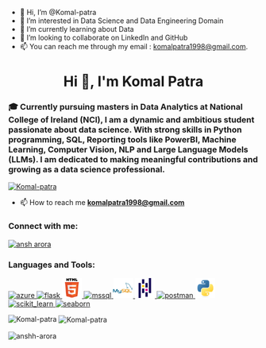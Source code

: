 - 👋 Hi, I’m @Komal-patra
- 👀 I’m interested in Data Science and Data Engineering Domain
- 🌱 I’m currently learning about Data
- 💞️ I’m looking to collaborate on LinkedIn and GitHub
- 📫 You can reach me through my email : komalpatra1998@gmail.com.

<!---
Komal-patra/Komal-patra is a ✨ special ✨ repository because its `README.md` (this file) appears on your GitHub profile.
You can click the Preview link to take a look at your changes.
--->


<h1 align="center">Hi 👋, I'm Komal Patra</h1>
<h3 align="left">🎓 Currently pursuing masters in Data Analytics at National College of Ireland (NCI), I am a dynamic and ambitious student passionate about data science. With strong skills in Python programming, SQL, Reporting tools like PowerBI, Machine Learning, Computer Vision, NLP and Large Language Models (LLMs). I am dedicated to making meaningful contributions and growing as a data science professional.</h3>

<p align="left"> <a href="https://github.com/ryo-ma/github-profile-trophy"><img src="https://github-profile-trophy.vercel.app/?username=Komal-patra" alt="Komal-patra" /></a> </p>

- 📫 How to reach me **komalpatra1998@gmail.com**

<h3 align="left">Connect with me:</h3>
<p align="left">
<a href="https://www.linkedin.com/in/komal-patra/" target="blank"><img align="center" src="https://raw.githubusercontent.com/rahuldkjain/github-profile-readme-generator/master/src/images/icons/Social/linked-in-alt.svg" alt="ansh arora" height="30" width="40" /></a>
</p>

<h3 align="left">Languages and Tools:</h3>
<p align="left"> <a href="https://azure.microsoft.com/en-in/" target="_blank" rel="noreferrer"> <img src="https://www.vectorlogo.zone/logos/microsoft_azure/microsoft_azure-icon.svg" alt="azure" width="40" height="40"/> </a> <a href="https://flask.palletsprojects.com/" target="_blank" rel="noreferrer"> <img src="https://www.vectorlogo.zone/logos/pocoo_flask/pocoo_flask-icon.svg" alt="flask" width="40" height="40"/> </a> <a href="https://www.w3.org/html/" target="_blank" rel="noreferrer"> <img src="https://raw.githubusercontent.com/devicons/devicon/master/icons/html5/html5-original-wordmark.svg" alt="html5" width="40" height="40"/> </a> <a href="https://www.microsoft.com/en-us/sql-server" target="_blank" rel="noreferrer"> <img src="https://www.svgrepo.com/show/303229/microsoft-sql-server-logo.svg" alt="mssql" width="40" height="40"/> </a> <a href="https://www.mysql.com/" target="_blank" rel="noreferrer"> <img src="https://raw.githubusercontent.com/devicons/devicon/master/icons/mysql/mysql-original-wordmark.svg" alt="mysql" width="40" height="40"/> </a> <a href="https://pandas.pydata.org/" target="_blank" rel="noreferrer"> <img src="https://raw.githubusercontent.com/devicons/devicon/2ae2a900d2f041da66e950e4d48052658d850630/icons/pandas/pandas-original.svg" alt="pandas" width="40" height="40"/> </a> <a href="https://postman.com" target="_blank" rel="noreferrer"> <img src="https://www.vectorlogo.zone/logos/getpostman/getpostman-icon.svg" alt="postman" width="40" height="40"/> </a> <a href="https://www.python.org" target="_blank" rel="noreferrer"> <img src="https://raw.githubusercontent.com/devicons/devicon/master/icons/python/python-original.svg" alt="python" width="40" height="40"/> </a> <a href="https://scikit-learn.org/" target="_blank" rel="noreferrer"> <img src="https://upload.wikimedia.org/wikipedia/commons/0/05/Scikit_learn_logo_small.svg" alt="scikit_learn" width="40" height="40"/> </a> <a href="https://seaborn.pydata.org/" target="_blank" rel="noreferrer"> <img src="https://seaborn.pydata.org/_images/logo-mark-lightbg.svg" alt="seaborn" width="40" height="40"/> </a> </p>

<p><img align="left" src="https://github-readme-stats.vercel.app/api/top-langs?username=Komal-patra&show_icons=true&locale=en&layout=compact" alt="Komal-patra" /></p>

<p>&nbsp;<img align="center" src="https://github-readme-stats.vercel.app/api?username=Komal-patra&show_icons=true&locale=en" alt="Komal-patra" /></p>

<p><img align="center" src="https://github-readme-streak-stats.herokuapp.com/?user=Komal-patra&" alt="anshh-arora" /></p>

